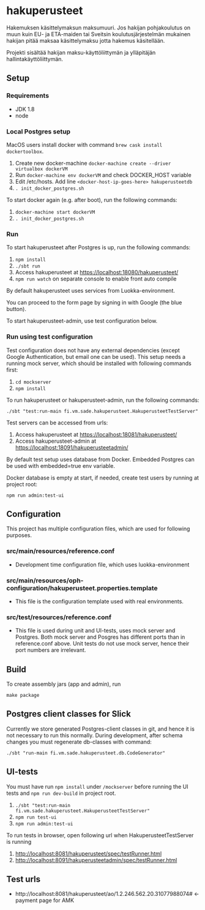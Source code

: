 # hakuperusteet

Hakemuksen käsittelymaksun maksumuuri. Jos hakijan pohjakoulutus on muun kuin EU- ja ETA-maiden tai Sveitsin
koulutusjärjestelmän mukainen hakijan pitää maksaa käsittelymaksu jotta hakemus käsitellään.

Projekti sisältää hakijan maksu-käyttöliittymän ja ylläpitäjän hallintakäyttöliittymän.

## Setup

### Requirements
* JDK 1.8
* node

### Local Postgres setup

MacOS users install docker with command `brew cask install dockertoolbox`.

1. Create new docker-machine `docker-machine create --driver virtualbox dockerVM`
2. Run `docker-machine env dockerVM` and check DOCKER_HOST variable
3. Edit /etc/hosts. Add line `<docker-host-ip-goes-here> hakuperusteetdb`
4. `. init_docker_postgres.sh`

To start docker again (e.g. after boot), run the following commands:

1. `docker-machine start dockerVM`
2. `. init_docker_postgres.sh`

### Run

To start hakuperusteet after Postgres is up, run the following commands:

1. `npm install`
2. `./sbt run`
3. Access hakuperusteet at [https://localhost:18080/hakuperusteet/](https://localhost:18080/hakuperusteet/)
4. `npm run watch` on separate console to enable front auto compile

By default hakuperusteet uses services from Luokka-environment.

You can proceed to the form page by signing in with Google (the blue button).

To start hakuperusteet-admin, use test configuration below.

### Run using test configuration

Test configuration does not have any external dependencies (except Google Authentication, but email one can be used).
This setup needs a running mock server, which should be installed with following commands first:

1. `cd mockserver`
2. `npm install`

To run hakuperusteet or hakuperusteet-admin, run the following commands:

`./sbt "test:run-main fi.vm.sade.hakuperusteet.HakuperusteetTestServer"`

Test servers can be accessed from urls:

1. Access hakuperusteet at [https://localhost:18081/hakuperusteet/](https://localhost:18081/hakuperusteet/)
2. Access hakuperusteet-admin at [https://localhost:18091/hakuperusteetadmin/](https://localhost:18091/hakuperusteetadmin/)

By default test setup uses database from Docker. Embedded Postgres can be used with embedded=true env variable.

Docker database is empty at start, if needed, create test users by running at project root:

`npm run admin:test-ui`

## Configuration

This project has multiple configuration files, which are used for following purposes.

### src/main/resources/reference.conf

 - Development time configuration file, which uses luokka-environment

### src/main/resources/oph-configuration/hakuperusteet.properties.template

 - This file is the configuration template used with real environments.

### src/test/resources/reference.conf

 - This file is used during unit and UI-tests, uses mock server and Postgres. Both mock server and Posgres has different ports
   than in reference.conf above. Unit tests do not use mock server, hence their port numbers are irrelevant.

## Build

To create assembly jars (app and admin), run

    make package

## Postgres client classes for Slick

Currently we store generated Postgres-client classes in git, and hence it is not necessary to run this normally.
During development, after schema changes you must regenerate db-classes with command:

`./sbt "run-main fi.vm.sade.hakuperusteet.db.CodeGenerator"`

## UI-tests

You must have run `npm install` under `/mockserver` before running the UI tests and `npm run dev-build` in project root.

1. `./sbt "test:run-main fi.vm.sade.hakuperusteet.HakuperusteetTestServer"`
2. `npm run test-ui`
3. `npm run admin:test-ui`

To run tests in browser, open following url when HakuperusteetTestServer is running

1. [http://localhost:8081/hakuperusteet/spec/testRunner.html](http://localhost:8081/hakuperusteet/spec/testRunner.html)
2. [http://localhost:8091/hakuperusteetadmin/spec/testRunner.html](http://localhost:8091/hakuperusteetadmin/spec/testRunner.html)

## Test urls

* http://localhost:8081/hakuperusteet/ao/1.2.246.562.20.31077988074# <- payment page for AMK
